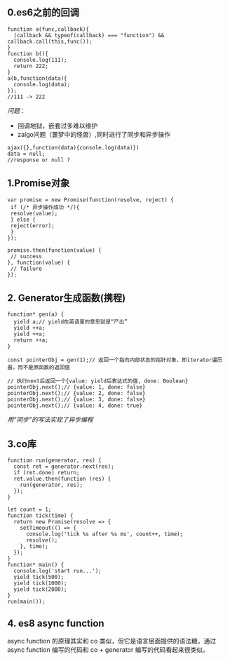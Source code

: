 ## 0.es6之前的回调
```shell
function a(func,callback){
  (callback && typeof(callback) === "function") && callback.call(this,func());
}
function b(){
  console.log(111);
  return 222;
}
a(b,function(data){
  console.log(data);
});
//111 -> 222
```

*问题*：
- 回调地狱，嵌套过多难以维护
- zalgo问题（噩梦中的怪兽）,同时进行了同步和异步操作

```shell
ajax({},function(data){console.log(data)})
data = null;
//response or null ?
```

## 1.Promise对象
```shell
var promise = new Promise(function(resolve, reject) {
 if (/* 异步操作成功 */){
 resolve(value);
 } else {
 reject(error);
 }
});

promise.then(function(value) {
 // success
}, function(value) {
 // failure
});
```


## 2. Generator生成函数(携程)
```shell
function* gen(a) {
  yield a;// yield在英语里的意思就是“产出”
  yield ++a;
  yield ++a;
  return ++a;
}

const pointerObj = gen(1);// 返回一个指向内部状态的指针对象，即iterator遍历器，而不是原函数的返回值

// 执行next后返回一个{value: yield后表达式的值, done: Boolean}
pointerObj.next();// {value: 1, done: false}
pointerObj.next();// {value: 2, done: false}
pointerObj.next();// {value: 3, done: false}
pointerObj.next();// {value: 4, done: true}
```
*用“同步”的写法实现了异步编程*

## 3.co库
```shell
function run(generator, res) {
  const ret = generator.next(res);
  if (ret.done) return;
  ret.value.then(function (res) {
    run(generator, res);
  });
}

let count = 1;
function tick(time) {
  return new Promise(resolve => {
    setTimeout(() => {
      console.log('tick %s after %s ms', count++, time);
      resolve();
    }, time);
  });
}
function* main() {
  console.log('start run...');
  yield tick(500);
  yield tick(1000);
  yield tick(2000);
}
run(main());
```

## 4. es8 async function

async function 的原理其实和 co 类似，但它是语言层面提供的语法糖，通过 async function 编写的代码和 co + generator 编写的代码看起来很类似。

